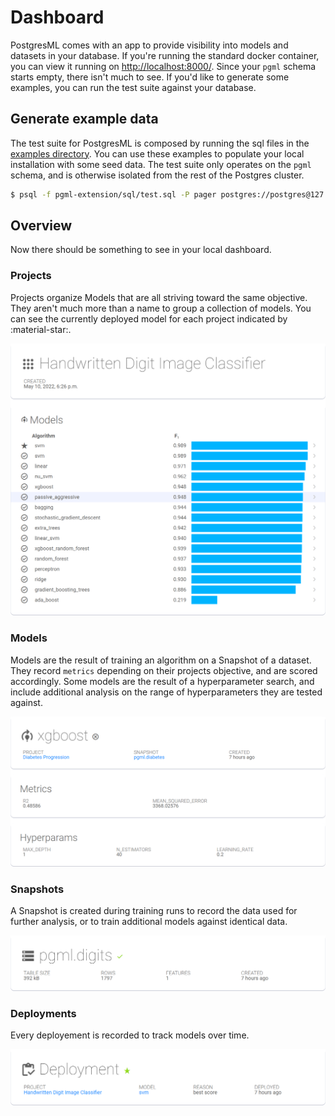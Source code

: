 # Dashboard

PostgresML comes with an app to provide visibility into models and datasets in your database. If you're running the standard docker container, you can view it running on [http://localhost:8000/](http://localhost:8000/). Since your `pgml` schema starts empty, there isn't much to see. If you'd like to generate some examples, you can run the test suite against your database. 

## Generate example data

The test suite for PostgresML is composed by running the sql files in the [examples directory](https://github.com/postgresml/postgresml/tree/master/pgml-extension/examples). You can use these examples to populate your local installation with some seed data. The test suite only operates on the `pgml` schema, and is otherwise isolated from the rest of the Postgres cluster.

```bash
$ psql -f pgml-extension/sql/test.sql -P pager postgres://postgres@127.0.0.1:5433/pgml_development
```

## Overview
Now there should be something to see in your local dashboard.

### Projects
Projects organize Models that are all striving toward the same objective. They aren't much more than a name to group a collection of models. You can see the currently deployed model for each project indicated by :material-star:.

![Project](../images/project.png)

### Models
Models are the result of training an algorithm on a Snapshot of a dataset. They record `metrics` depending on their projects objective, and are scored accordingly. Some models are the result of a hyperparameter search, and include additional analysis on the range of hyperparameters they are tested against.

![Model](../images/model.png)

### Snapshots
A Snapshot is created during training runs to record the data used for further analysis, or to train additional models against identical data.

![Snapshot](../images/snapshot.png)

### Deployments
Every deployement is recorded to track models over time.

![Deployment](../images/deployment.png)

